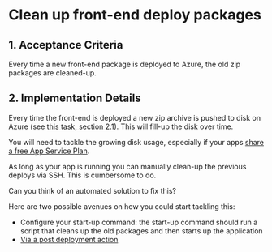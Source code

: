 # Clean up front-end deploy packages

## 1. Acceptance Criteria

Every time a new front-end package is deployed to Azure, the old zip packages are cleaned-up.

## 2. Implementation Details

Every time the front-end is deployed a new zip archive is pushed to disk on Azure (see [this task, section 2.1](./4-build-a-cd-pipeline.md)). This will fill-up the disk over time.

You will need to tackle the growing disk usage, especially if your apps [share a free App Service Plan](<../../../../reference/cicd/azure/1 - note on app service plan.md>).

As long as your app is running you can manually clean-up the previous deploys via SSH. This is cumbersome to do.

Can you think of an automated solution to fix this?

Here are two possible avenues on how you could start tackling this:

* Configure your start-up command: the start-up command should run a script that cleans up the old packages and then starts up the application
* [Via a post deployment action](https://github.com/projectkudu/kudu/wiki/Post-Deployment-Action-Hooks)